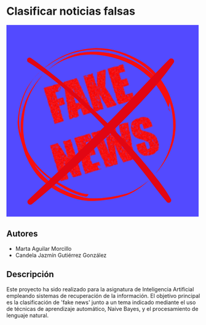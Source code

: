 # Clasificar noticias falsas

![Clasificar noticias falsas](fakeNewsLogo.png)

## Autores
- Marta Aguilar Morcillo
- Candela Jazmín Gutiérrez González

## Descripción
Este proyecto ha sido realizado para la asignatura de Inteligencia Artificial empleando sistemas de recuperación de la información. El objetivo principal es la clasificación de 'fake news' junto a un tema indicado mediante el uso de técnicas de aprendizaje automático, Naive Bayes, y el procesamiento de lenguaje natural.